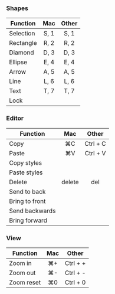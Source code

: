 ### Shapes

| Function  | Mac  | Other |
| --------- | :--: | :---: |
| Selection | S, 1 | S, 1  |
| Rectangle | R, 2 | R, 2  |
| Diamond   | D, 3 | D, 3  |
| Ellipse   | E, 4 | E, 4  |
| Arrow     | A, 5 | A, 5  |
| Line      | L, 6 | L, 6  |
| Text      | T, 7 | T, 7  |
| Lock      |      |       |

### Editor

| Function       |  Mac   |  Other   |
| -------------- | :----: | :------: |
| Copy           |   ⌘C   | Ctrl + C |
| Paste          |   ⌘V   | Ctrl + V |
| Copy styles    |
| Paste styles   |
| Delete         | delete |   del    |
| Send to back   |
| Bring to front |
| Send backwards |
| Bring forward  |

### View

| Function   | Mac |  Other   |
| ---------- | :-: | :------: |
| Zoom in    | ⌘+  | Ctrl + + |
| Zoom out   | ⌘-  | Ctrl + - |
| Zoom reset | ⌘0  | Ctrl + 0 |
